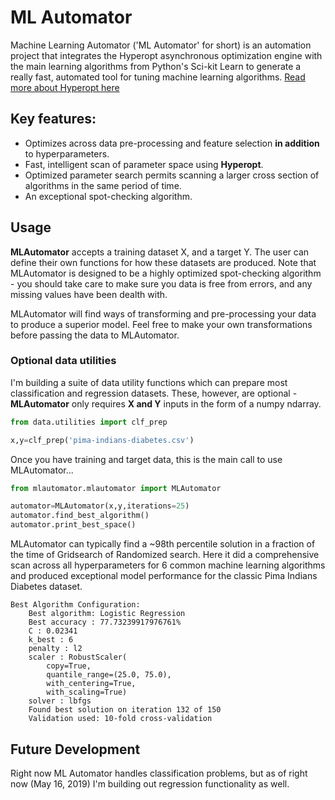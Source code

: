 # ML Automator
Machine Learning Automator ('ML Automator' for short) is an automation project that integrates the Hyperopt asynchronous optimization engine with the main learning algorithms from Python's Sci-kit Learn to generate a really fast, automated tool for tuning machine learning algorithms.  [Read more about Hyperopt here](http://hyperopt.github.io/hyperopt/)

## Key features:

* Optimizes across data pre-processing and feature selection __in addition__ to hyperparameters.
* Fast, intelligent scan of parameter space using __Hyperopt__. 
* Optimized parameter search permits scanning a larger cross section of algorithms in the same period of time.  
* An exceptional spot-checking algorithm.

## Usage 

__MLAutomator__ accepts a training dataset X, and a target Y.  The user can define their own functions for how these datasets are produced.  Note that MLAutomator is designed to be a highly optimized spot-checking algorithm - you should take care to make sure you data is free from errors, and any missing values have been dealth with.   

MLAutomator will find ways of transforming and pre-processing your data to produce a superior model.  Feel free to make your own transformations before passing the data to MLAutomator.  

### Optional data utilities

I'm building a suite of data utility functions which can prepare most classification and regression datasets.  These, however, are optional - __MLAutomator__ only requires __X and Y__ inputs in the form of a numpy ndarray.

```Python
from data.utilities import clf_prep

x,y=clf_prep('pima-indians-diabetes.csv')
```

Once you have training and target data, this is the main call to use MLAutomator...


```Python
from mlautomator.mlautomator import MLAutomator

automator=MLAutomator(x,y,iterations=25)
automator.find_best_algorithm()
automator.print_best_space()
```

MLAutomator can typically find a ~98th percentile solution in a fraction of the time of Gridsearch of Randomized search.  Here it did a comprehensive scan across all hyperparameters for 6 common machine learning algorithms and produced exceptional model performance for the classic Pima Indians Diabetes dataset.

```
Best Algorithm Configuration:
    Best algorithm: Logistic Regression
    Best accuracy : 77.73239917976761%
    C : 0.02341
    k_best : 6
    penalty : l2
    scaler : RobustScaler(
        copy=True, 
        quantile_range=(25.0, 75.0), 
        with_centering=True,
        with_scaling=True)
    solver : lbfgs
    Found best solution on iteration 132 of 150
    Validation used: 10-fold cross-validation
```

## Future Development

Right now ML Automator handles classification problems, but as of right now (May 16, 2019) I'm building out regression functionality as well.  
